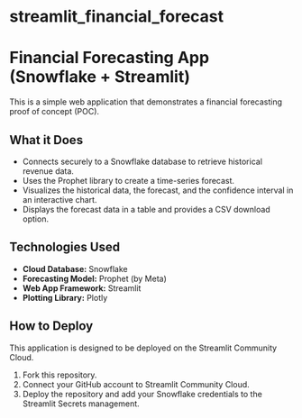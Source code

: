 # streamlit_financial_forecast
# Financial Forecasting App (Snowflake + Streamlit)

This is a simple web application that demonstrates a financial forecasting proof of concept (POC).

## What it Does
*   Connects securely to a Snowflake database to retrieve historical revenue data.
*   Uses the Prophet library to create a time-series forecast.
*   Visualizes the historical data, the forecast, and the confidence interval in an interactive chart.
*   Displays the forecast data in a table and provides a CSV download option.

## Technologies Used
- **Cloud Database:** Snowflake
- **Forecasting Model:** Prophet (by Meta)
- **Web App Framework:** Streamlit
- **Plotting Library:** Plotly

## How to Deploy
This application is designed to be deployed on the Streamlit Community Cloud.
1. Fork this repository.
2. Connect your GitHub account to Streamlit Community Cloud.
3. Deploy the repository and add your Snowflake credentials to the Streamlit Secrets management.
